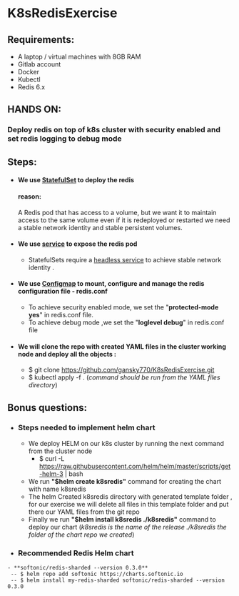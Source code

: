 

# K8sRedisExercise

## Requirements:
- A laptop / virtual machines with 8GB RAM
- Gitlab account
- Docker
- Kubectl
- Redis 6.x

## HANDS ON:
### Deploy  redis on top of k8s cluster with security enabled and set redis logging to debug mode

## Steps:
 - #### We use [StatefulSet](https://kubernetes.io/docs/concepts/workloads/controllers/statefulset/) to deploy the redis
    #### reason:
   
     A Redis pod that has access to a volume, but we want it to maintain access to the same volume even if it is redeployed or restarted
     we need a stable network identity and stable persistent volumes.
  - #### We use  [service](https://kubernetes.io/docs/concepts/services-networking/service/) to expose the redis pod  
    - StatefulSets require a [ headless service](https://kubernetes.io/docs/concepts/services-networking/service/#headless-services) to achieve 
      stable network identity .
     
  - #### We use [Configmap](https://kubernetes.io/docs/concepts/configuration/configmap/) to mount, configure and manage the redis configuration file - redis.conf   
     - To achieve  security enabled mode, we set the  "**protected-mode yes**" in redis.conf file.
     - To achieve debug mode ,we set the "**loglevel debug**" in redis.conf file

   - #### We will clone the repo with created YAML files in the cluster working node and deploy all the objects :
      -  $ git clone  https://github.com/gansky770/K8sRedisExercise.git
      -  $ kubectl apply -f . (*command should be run from the YAML files directory*)
    
  ## Bonus questions: 
  - ### **Steps needed to implement helm chart**
    - We deploy HELM on our k8s cluster by running the next command from the cluster node
      - $ curl -L https://raw.githubusercontent.com/helm/helm/master/scripts/get-helm-3 | bash 
    - We run **"$helm create k8sredis"**  command for creating the chart with name k8sredis
    - The helm Created k8sredis directory with generated template folder , for our exercise we will delete all files in this template folder and put there our YAML           files  from the git repo
    -   Finally  we run **"$helm install k8sredis ./k8sredis"** command to deploy our chart (*k8sredis is the name of the release ./k8sredis the folder of the chart             repo we created*)
   - ### **Recommended Redis Helm chart** 
    - **softonic/redis-sharded --version 0.3.0**
     -- $ helm repo add softonic https://charts.softonic.io 
     -- $ helm install my-redis-sharded softonic/redis-sharded --version 0.3.0

